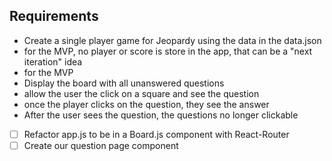 ## Requirements


- Create a single player game for Jeopardy using the data in the data.json
- for the MVP, no player or score is store in the app, that can be a "next iteration" idea
- for the MVP
- Display the board with all unanswered questions
- allow the user the click on a square and see the question
- once the player clicks on the question, they see the answer
- After the user sees the question, the questions no longer clickable 

- [ ] Refactor app.js to be in a Board.js component with React-Router
- [ ] Create our question page component
